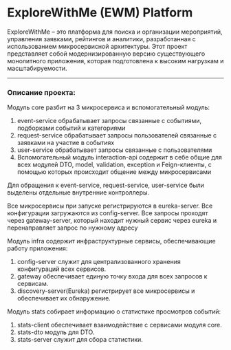 # ExploreWithMe (EWM) Platform

ExploreWithMe – это платформа для поиска и организации мероприятий, управления заявками, рейтингов и аналитики, разработанная с использованием микросервисной архитектуры. Этот проект представляет собой модернизированную версию существующего монолитного приложения, которая подготовлена к высоким нагрузкам и масштабируемости.

---

### Описание проекта:

Модуль core разбит на 3 микросервиса и вспомогательный модуль:
1. event-service обрабатывает запросы связанные с событиями, подборками событий и категориями
2. request-service обрабатывает запросы пользователей связанные с заявками на участие в событиях
3. user-service обрабатывает запросы связанные с пользователями
4. Вспомогательный модуль interaction-api содержит в себе общие для всех модулей DTO, model, validation, exception и Feign-клиенты,  с помощью
которых происходит общение между микросервисами

Для обращения к event-service, request-service, user-service были выделены отдельные внутренние контроллеры.

Все микросервисы при запуске регистрируются в eureka-server. Все конфигурации загружаются из config-server. Все запросы
проходят через gateway-server, который находит нужный сервис через eureka и перенаправляет запрос по нужному адресу

Модуль infra cодержит инфраструктурные сервисы, обеспечивающие работу приложения:
1. config-server служит для централизованного хранения конфигураций всех сервисов. 
2. gateway обеспечивает единую точку входа для всех запросов к сервисам.
3. discovery-server(Eureka) регистрирует все микросервисы и обеспечивает их обнаружение.

Модуль stats собирает информацию о статистике просмотров событий:
1. stats-client обеспечивает взаимодействие с сервисами модуля core.
2. stats-dto модуль для DTO.
3. stats-server служит для сбора статистики.
